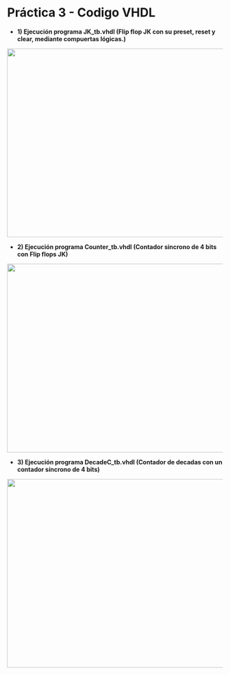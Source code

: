 # Práctica 3 - Codigo VHDL

- **1) Ejecución programa JK_tb.vhdl (Flip flop JK con su preset, reset y clear, mediante compuertas lógicas.)**
<p align="center">
  <img src="https://github.com/EdisonAltamirano/Advanced-Digital-Systems-Laboratory/blob/master/Practica_3_codigo_VHDL/docs/JK_tb.PNG" width="600" height="440" align="center"/>

</p>

- **2) Ejecución programa Counter_tb.vhdl (Contador sincrono de 4 bits con Flip flops JK)** 
<p align="center">
  <img src="https://github.com/EdisonAltamirano/Advanced-Digital-Systems-Laboratory/blob/master/Practica_3_codigo_VHDL/docs/Counter_tb.PNG" width="600" height="440" align="center"/>

</p>

- **3) Ejecución programa DecadeC_tb.vhdl (Contador de decadas con un contador síncrono de 4 bits)**
<p align="center">
  <img src="https://github.com/EdisonAltamirano/Advanced-Digital-Systems-Laboratory/blob/master/Practica_3_codigo_VHDL/docs/Updown_tb.PNG" width="600" height="440" align="center"/>

</p>



